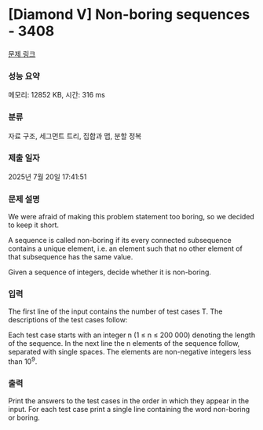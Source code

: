 # [Diamond V] Non-boring sequences - 3408 

[문제 링크](https://www.acmicpc.net/problem/3408) 

### 성능 요약

메모리: 12852 KB, 시간: 316 ms

### 분류

자료 구조, 세그먼트 트리, 집합과 맵, 분할 정복

### 제출 일자

2025년 7월 20일 17:41:51

### 문제 설명

<p>We were afraid of making this problem statement too boring, so we decided to keep it short.</p>

<p>A sequence is called non-boring if its every connected subsequence contains a unique element, i.e. an element such that no other element of that subsequence has the same value.</p>

<p>Given a sequence of integers, decide whether it is non-boring.</p>

### 입력 

 <p>The first line of the input contains the number of test cases T. The descriptions of the test cases follow:</p>

<p>Each test case starts with an integer n (1 ≤ n ≤ 200 000) denoting the length of the sequence. In the next line the n elements of the sequence follow, separated with single spaces. The elements are non-negative integers less than 10<sup>9</sup>.</p>

### 출력 

 <p>Print the answers to the test cases in the order in which they appear in the input. For each test case print a single line containing the word non-boring or boring.</p>

